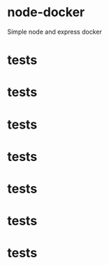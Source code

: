 # node-docker
Simple node and express docker 
# tests
# tests
# tests
# tests
# tests
# tests
# tests

